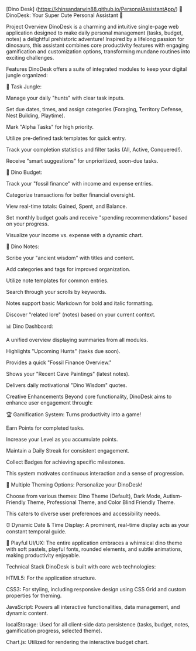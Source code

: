 
[Dino Desk] (https://khinsandarwin88.github.io/PersonalAssistantApp/)
🦖 DinoDesk: Your Super Cute Personal Assistant 🌿

Project Overview
DinoDesk is a charming and intuitive single-page web application designed to make daily personal management (tasks, budget, notes) a delightful prehistoric adventure! Inspired by a lifelong passion for dinosaurs, this assistant combines core productivity features with engaging gamification and customization options, transforming mundane routines into exciting challenges.

Features
DinoDesk offers a suite of integrated modules to keep your digital jungle organized:

🌿 Task Jungle:

Manage your daily "hunts" with clear task inputs.

Set due dates, times, and assign categories (Foraging, Territory Defense, Nest Building, Playtime).

Mark "Alpha Tasks" for high priority.

Utilize pre-defined task templates for quick entry.

Track your completion statistics and filter tasks (All, Active, Conquered!).

Receive "smart suggestions" for unprioritized, soon-due tasks.

💎 Dino Budget:

Track your "fossil finance" with income and expense entries.

Categorize transactions for better financial oversight.

View real-time totals: Gained, Spent, and Balance.

Set monthly budget goals and receive "spending recommendations" based on your progress.

Visualize your income vs. expense with a dynamic chart.

📜 Dino Notes:

Scribe your "ancient wisdom" with titles and content.

Add categories and tags for improved organization.

Utilize note templates for common entries.

Search through your scrolls by keywords.

Notes support basic Markdown for bold and italic formatting.

Discover "related lore" (notes) based on your current context.

📊 Dino Dashboard:

A unified overview displaying summaries from all modules.

Highlights "Upcoming Hunts" (tasks due soon).

Provides a quick "Fossil Finance Overview."

Shows your "Recent Cave Paintings" (latest notes).

Delivers daily motivational "Dino Wisdom" quotes.

Creative Enhancements
Beyond core functionality, DinoDesk aims to enhance user engagement through:

🏆 Gamification System: Turns productivity into a game!

Earn Points for completed tasks.

Increase your Level as you accumulate points.

Maintain a Daily Streak for consistent engagement.

Collect Badges for achieving specific milestones.

This system motivates continuous interaction and a sense of progression.

🎨 Multiple Theming Options: Personalize your DinoDesk!

Choose from various themes: Dino Theme (Default), Dark Mode, Autism-Friendly Theme, Professional Theme, and Color Blind Friendly Theme.

This caters to diverse user preferences and accessibility needs.

⏰ Dynamic Date & Time Display: A prominent, real-time display acts as your constant temporal guide.

🦖 Playful UI/UX: The entire application embraces a whimsical dino theme with soft pastels, playful fonts, rounded elements, and subtle animations, making productivity enjoyable.

Technical Stack
DinoDesk is built with core web technologies:

HTML5: For the application structure.

CSS3: For styling, including responsive design using CSS Grid and custom properties for theming.

JavaScript: Powers all interactive functionalities, data management, and dynamic content.

localStorage: Used for all client-side data persistence (tasks, budget, notes, gamification progress, selected theme).

Chart.js: Utilized for rendering the interactive budget chart.


